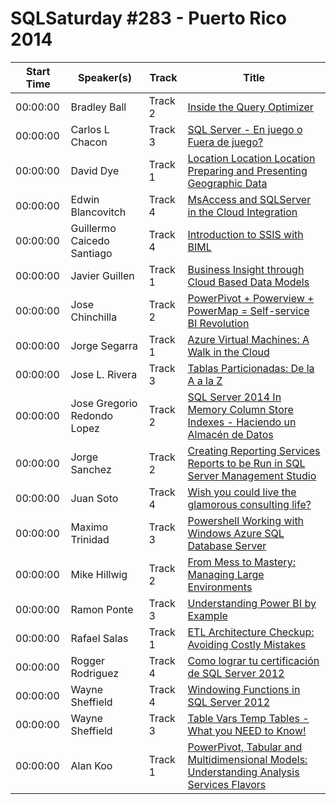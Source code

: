 # SQLSaturday #283 - Puerto Rico 2014
Start Time|Speaker(s)|Track|Title
---|---|---|---
00:00:00|Bradley Ball|Track 2|[Inside the Query Optimizer](10150.md)
00:00:00|Carlos L Chacon|Track 3|[SQL Server - En juego o Fuera de juego?](11188.md)
00:00:00|David Dye|Track 1|[Location Location Location Preparing and Presenting Geographic Data](13023.md)
00:00:00|Edwin Blancovitch|Track 4|[MsAccess and SQLServer in the Cloud Integration ](13610.md)
00:00:00|Guillermo Caicedo Santiago|Track 4|[Introduction to SSIS with BIML](14855.md)
00:00:00|Javier Guillen|Track 1|[Business Insight through Cloud Based Data Models](16027.md)
00:00:00|Jose Chinchilla|Track 2|[PowerPivot + Powerview + PowerMap = Self-service BI Revolution](16107.md)
00:00:00|Jorge Segarra|Track 1|[Azure Virtual Machines: A Walk in the Cloud](17414.md)
00:00:00|Jose L. Rivera|Track 3|[Tablas Particionadas: De la A a la Z](17467.md)
00:00:00|Jose Gregorio Redondo Lopez|Track 2|[SQL Server 2014 In Memory Column Store Indexes - Haciendo un Almacén de Datos](17599.md)
00:00:00|Jorge Sanchez|Track 2|[Creating Reporting Services Reports to be Run in SQL Server Management Studio](17625.md)
00:00:00|Juan Soto|Track 4|[Wish you could live the glamorous consulting life?](17670.md)
00:00:00|Maximo Trinidad|Track 3|[Powershell Working with Windows Azure SQL Database Server](19916.md)
00:00:00|Mike Hillwig|Track 2|[From Mess to Mastery: Managing Large Environments ](20509.md)
00:00:00|Ramon Ponte|Track 3|[Understanding Power BI by Example](22442.md)
00:00:00|Rafael Salas|Track 1|[ETL Architecture Checkup: Avoiding Costly Mistakes](22943.md)
00:00:00|Rogger Rodriguez|Track 4|[Como lograr tu certificación de SQL Server 2012](23421.md)
00:00:00|Wayne Sheffield|Track 4|[Windowing Functions in SQL Server 2012](27729.md)
00:00:00|Wayne Sheffield|Track 3|[Table Vars  Temp Tables - What you NEED to Know!](27730.md)
00:00:00|Alan Koo|Track 1|[PowerPivot, Tabular and Multidimensional Models: Understanding Analysis Services Flavors](9180.md)
